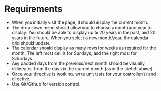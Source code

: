 # Requirements

* When you initially visit the page, it should display the current month.
* The drop down menu should allow you to choose a month and year to display. You should be able to display up to 20 years in the past, and 20 years in the future. When you select a new month/year, the calendar grid should update.
* The calendar should display as many rows for weeks as required for the month. The left most cell is for Sundays, and the right most for Saturdays.
* Any padded days from the previous/next month should be visually delineated from the days in the current month (as in the sketch above).
* Once your directive is working, write unit tests for your controller(s) and directive.
* Use Git/Github for version control.

